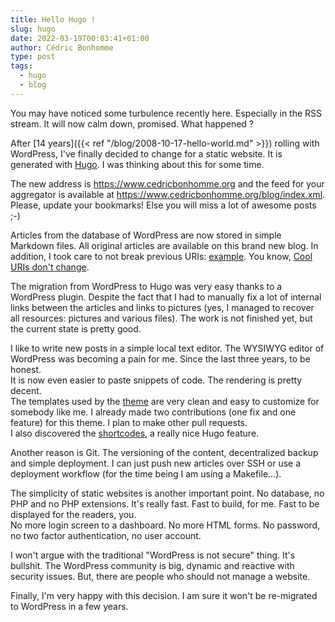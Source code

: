 ```yaml
---
title: Hello Hugo !
slug: hugo
date: 2022-03-19T00:03:41+01:00
author: Cédric Bonhomme
type: post
tags:
  - hugo
  - blog
---
```

You may have noticed some turbulence recently here. Especially in the RSS stream.
It will now calm down, promised. What happened ?

After [14 years]({{< ref "/blog/2008-10-17-hello-world.md" >}}) rolling with WordPress,
I've finally decided to change for a static website. It is generated with
[Hugo](https://gohugo.io). I was thinking about this for some time.

The new address is https://www.cedricbonhomme.org and the feed for your aggregator
is available at https://www.cedricbonhomme.org/blog/index.xml.  
Please, update your bookmarks! Else you will miss a lot of awesome posts ;-)

Articles from the database of WordPress are now stored in simple Markdown files.
All original articles are available on this brand new blog.
In addition, I took care to not break previous
URIs: [example](https://www.cedricbonhomme.org/2008/10/17/hello-world/).
You know, [Cool URIs don't change](https://www.w3.org/Provider/Style/URI).

The migration from WordPress to Hugo was very easy
thanks to a WordPress plugin. Despite the fact that I had to manually fix a lot of
internal links between the articles and links to pictures (yes, I managed to recover
all resources: pictures and various files).
The work is not finished yet, but the current state is pretty good.

I like to write new posts in a simple local text editor. The WYSIWYG editor of WordPress
was becoming a pain for me. Since the last three years, to be honest.  
It is now even easier to paste snippets of code. The rendering is pretty decent.  
The templates used by the [theme](https://github.com/lxndrblz/anatole) are very clean
and easy to customize for somebody like me. I already made two contributions (one fix
and one feature) for this theme. I plan to make other pull requests.  
I also discovered the [shortcodes](https://gohugo.io/content-management/shortcodes/),
a really nice Hugo feature.

Another reason is Git. The versioning of the content, decentralized backup and
simple deployment. I can just push new articles over SSH or use a deployment
workflow (for the time being I am using a Makefile…).

The simplicity of static websites is another important point. No database, no PHP
and no PHP extensions. It's really fast. Fast to build, for me. Fast to be displayed
for the readers, you.  
No more login screen to a dashboard. No more HTML forms.
No password, no two factor authentication, no user account.

I won't argue with the traditional "WordPress is not secure" thing. It's bullshit. The
WordPress community is big, dynamic and reactive with security issues. But, there are
people who should not manage a website.

Finally, I'm very happy with this decision. I am sure it won't be re-migrated to
WordPress in a few years.
